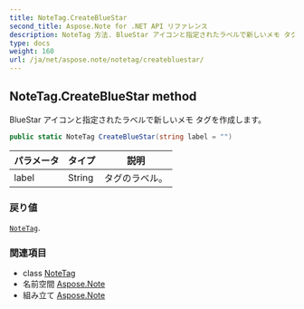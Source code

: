 ```yaml
---
title: NoteTag.CreateBlueStar
second_title: Aspose.Note for .NET API リファレンス
description: NoteTag 方法. BlueStar アイコンと指定されたラベルで新しいメモ タグを作成します
type: docs
weight: 160
url: /ja/net/aspose.note/notetag/createbluestar/
---
```

## NoteTag.CreateBlueStar method

BlueStar アイコンと指定されたラベルで新しいメモ タグを作成します。

```csharp
public static NoteTag CreateBlueStar(string label = "")
```

| パラメータ | タイプ | 説明 |
| --- | --- | --- |
| label | String | タグのラベル。 |

### 戻り値

[`NoteTag`](../).

### 関連項目

* class [NoteTag](../)
* 名前空間 [Aspose.Note](../../notetag/)
* 組み立て [Aspose.Note](../../../)



